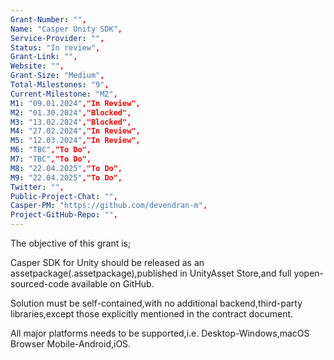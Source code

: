 ```yaml
---
Grant-Number: "",
Name: "Casper Unity SDK",
Service-Provider: "",
Status: "In review",
Grant-Link: "",
Website: "",
Grant-Size: "Medium",
Total-Milestones: "9",
Current-Milestone: "M2",
M1: "09.01.2024","In Review",
M2: "01.30.2024","Blocked",
M3: "13.02.2024","Blocked",
M4: "27.02.2024","In Review",
M5: "12.03.2024","In Review",
M6: "TBC","To Do",
M7: "TBC","To Do",
M8: "22.04.2025","To Do",
M9: "22.04.2025","To Do",
Twitter: "",
Public-Project-Chat: "",
Casper-PM: "https://github.com/devendran-m",
Project-GitHub-Repo: "",
---
```

<!--lang:en--> 
The objective of this grant is;

Casper SDK for Unity should be released as an assetpackage(.assetpackage),published in UnityAsset Store,and full yopen-sourced-code available on GitHub.

Solution must be self-contained,with no additional backend,third-party libraries,except those explicitly mentioned in the contract document. 

All major platforms needs to be supported,i.e. Desktop-Windows,macOS Browser Mobile-Android,iOS.
<!--lang:es--] 

<!--lang:de--] 

<!--lang:fr--] 

<!--lang:pl--] 

<!--lang:uk--] 

[!--lang:*-->  
